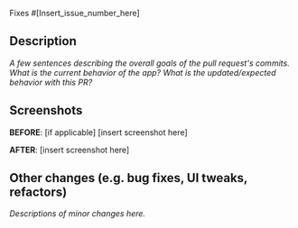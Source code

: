 Fixes #[Insert_issue_number_here]

## Description

_A few sentences describing the overall goals of the pull request's commits.
What is the current behavior of the app? What is the updated/expected behavior
with this PR?_


## Screenshots

**BEFORE**: [if applicable]
[insert screenshot here]

**AFTER**:
[insert screenshot here]


## Other changes (e.g. bug fixes, UI tweaks, refactors)

_Descriptions of minor changes here._
